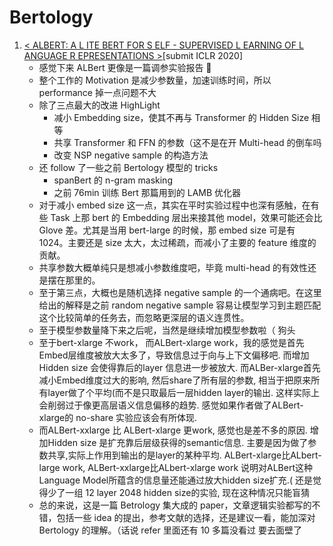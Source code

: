 # Bertology

1. [< ALBERT: A L ITE BERT FOR S ELF - SUPERVISED L EARNING OF L ANGUAGE R EPRESENTATIONS >](https://github.com/iofu728/PaperRead/blob/master/paper/NLP/Bertology/ALBert.pdf)[submit ICLR 2020]
   - 感觉下来 ALBert 更像是一篇调参实验报告 🍋
   - 整个工作的 Motivation 是减少参数量，加速训练时间，所以 performance 掉一点问题不大
   - 除了三点最大的改进 HighLight
     - 减小 Embedding size，使其不再与 Transformer 的 Hidden Size 相等
     - 共享 Transformer 和 FFN 的参数（这不是在开 Multi-head 的倒车吗
     - 改变 NSP negative sample 的构造方法
   - 还 follow 了一些之前 Bertology 模型的 tricks
     - spanBert 的 n-gram masking
     - 之前 76min 训练 Bert 那篇用到的 LAMB 优化器
   - 对于减小 embed size 这一点，其实在平时实验过程中也深有感触，在有些 Task 上那 bert 的 Embedding 层出来接其他 model，效果可能还会比 Glove 差。尤其是当用 bert-large 的时候，那 embed size 可是有 1024。主要还是 size 太大，太过稀疏，而减小了主要的 feature 维度的贡献。
   - 共享参数大概单纯只是想减小参数维度吧，毕竟 multi-head 的有效性还是摆在那里的。
   - 至于第三点，大概也是随机选择 negative sample 的一个通病吧。在这里给出的解释是之前 random negative sample 容易让模型学习到主题匹配这个比较简单的任务去，而忽略更深层的语义连贯性。
   - 至于模型参数量降下来之后呢，当然是继续增加模型参数啦（ 狗头
   - 至于bert-xlarge 不work， 而ALBert-xlarge work，我的感觉是首先Embed层维度被放大太多了，导致信息过于向与上下文偏移吧. 而增加Hidden size 会使得靠后的layer 信息进一步被放大. 而ALBer-xlarge首先减小Embed维度过大的影响, 然后share了所有层的参数, 相当于把原来所有layer做了个平均(而不是只取最后一层hidden layer的输出. 这样实际上会削弱过于像更高层语义信息偏移的趋势. 感觉如果作者做了ALBert-xlarge的 no-share 实验应该会有所体现.
   - 而ALBert-xxlarge 比 ALBert-xlarge 更work, 感觉也是差不多的原因. 增加Hidden size 是扩充靠后层级获得的semantic信息. 主要是因为做了参数共享,实际上作用到输出的是layer的某种平均. ALBert-xlarge比ALbert-large work, ALBert-xxlarge比ALbert-xlarge work 说明对ALBert这种Language Model所蕴含的信息量还能通过放大hidden size扩充.( 还是觉得少了一组 12 layer 2048 hidden size的实验, 现在这种情况只能盲猜
   - 总的来说，这是一篇 Betrology 集大成的 paper，文章逻辑实验都写的不错，包括一些 idea 的提出，参考文献的选择，还是建议一看，能加深对 Bertology 的理解。（话说 refer 里面还有 10 多篇没看过 要去面壁了
